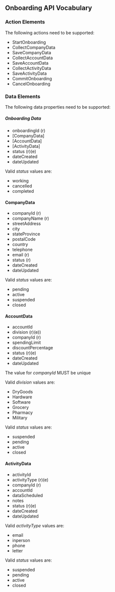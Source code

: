 ## Onboarding API Vocabulary

### Action Elements
The following actions need to be supported:

 * StartOnboarding
 * CollectCompanyData
 * SaveCompanyData
 * CollectAccountData
 * SaveAccountData
 * CollectActivityData
 * SaveActivityData
 * CommitOnboarding
 * CancelOnboarding

### Data Elements
The following data properties need to be supported:

##### Onboarding Data

 * onboardingId (r)
 * [CompanyData]
 * [AccountData]
 * [ActivityData]
 * status (r)(e)
 * dateCreated
 * dateUpdated

 Valid _status_ values are:

  * working
  * cancelled
  * completed

#### CompanyData

* companyId (r)
* companyName (r)
* streetAddress
* city
* stateProvince
* postalCode
* country
* telephone
* email (r)
* status (r)
* dateCreated
* dateUpdated 

Valid _status_ values are:

 * pending
 * active
 * suspended
 * closed

#### AccountData

* accountId
* division (r)(e))
* companyId (r)
* spendingLimit
* discountPercentage
* status (r)(e)
* dateCreated
* dateUpdated

The value for _companyId_ MUST be unique

Valid _division_ values are:

 - DryGoods
 - Hardware
 - Software
 - Grocery
 - Pharmacy
 - Military

Valid _status_ values are:
 - suspended
 - pending
 - active
 - closed

#### ActivityData

* activityId
* activityType (r)(e)
* companyId (r)
* accountId
* dataScheduled
* notes
* status (r)(e)
* dateCreated
* dateUpdated

Valid _activityType_ values are:
- email
- inperson
- phone
- letter

Valid _status_ values are:
 - suspended
 - pending
 - active
 - closed
 